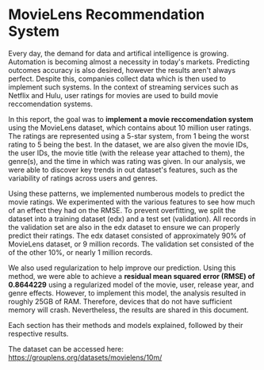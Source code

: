 # MovieLens Recommendation System
Every day, the demand for data and artifical intelligence is growing. Automation is becoming almost a necessity in today's markets. Predicting outcomes accuracy is also desired, however the results aren't always perfect. Despite this, companies collect data which is then used to implement such systems. In the context of streaming services such as Netflix and Hulu, user ratings for movies are used to build movie reccomendation systems.

In this report, the goal was to **implement a movie reccomendation system** using the MovieLens dataset, which contains about 10 million user ratings. The ratings are represented using a 5-star system, from 1 being the worst rating to 5 being the best. In the dataset, we are also given the movie IDs, the user IDs, the movie title (with the release year attached to them), the genre(s), and the time in which was rating was given. In our analysis, we were able to discover key trends in out dataset's features, such as the variability of ratings across users and genres.

Using these patterns, we implemented numberous models to predict the movie ratings. We experimented with the various features to see how much of an effect they had on the RMSE. To prevent overfitting, we split the dataset into a training dataset (edx) and a test set (validation). All records in the validation set are also in the edx dataset to ensure we can properly predict their ratings. The edx dataset consisted of approximately 90% of MovieLens dataset, or 9 million records. The validation set consisted of the of the other 10%, or nearly 1 million records. 

We also used regularization to help improve our prediction. Using this method, we were able to achieve a **residual mean squared error (RMSE) of 0.8644229** using a regularized model of the movie, user, release year, and genre effects. However, to implement this model, the analysis resulted in roughly 25GB of RAM. Therefore, devices that do not have sufficient memory will crash. Nevertheless, the results are shared in this document.

Each section has their methods and models explained, followed by their respective results. 

The dataset can be accessed here: <https://grouplens.org/datasets/movielens/10m/>

